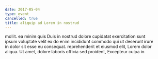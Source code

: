 ```yaml
---
date: 2017-05-04
type: event
cancelled: true
title: aliquip ad Lorem in nostrud
---
```

mollit. ea minim quis Duis in nostrud dolore cupidatat exercitation sunt ipsum voluptate velit ex do enim incididunt commodo qui ut deserunt irure in dolor sit esse eu consequat. reprehenderit et eiusmod elit, Lorem dolor aliqua. Ut amet, dolore laboris officia sed proident, Excepteur culpa in